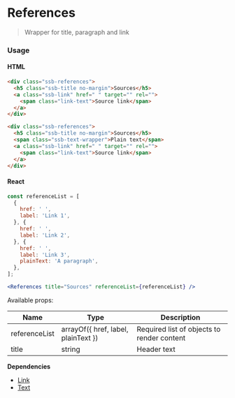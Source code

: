References
========

> Wrapper for title, paragraph and link
### Usage


#### HTML

```html
<div class="ssb-references">
  <h5 class="ssb-title no-margin">Sources</h5>
  <a class="ssb-link" href=" " target="" rel="">
    <span class="link-text">Source link</span>
  </a>
</div>

<div class="ssb-references">
  <h5 class="ssb-title no-margin">Sources</h5>
  <span class="ssb-text-wrapper">Plain text</span>
  <a class="ssb-link" href=" " target="" rel="">
    <span class="link-text">Source link</span>
  </a>
</div>
```

#### React

```jsx harmony
const referenceList = [
  {
    href: ' ',
    label: 'Link 1',
  }, {
    href: ' ',
    label: 'Link 2',
  }, {
    href: ' ',
    label: 'Link 3',
    plainText: 'A paragraph',
  },
];

<References title="Sources" referenceList={referenceList} />
```

Available props:

| Name       | Type           | Description  |
| ---------- | ------------- | ----- |
| referenceList | arrayOf({ href, label, plainText }) | Required list of objects to render content |
| title | string| Header text |

__Dependencies__
 - [Link](../Link)
 - [Text](../Title)
